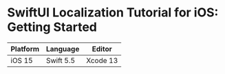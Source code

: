 # SwiftUI Localization Tutorial for iOS: Getting Started

| Platform | Language | Editor |
| --- | --- | --- |
| iOS 15 | Swift 5.5 | Xcode 13 |
